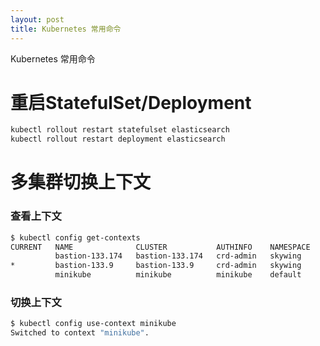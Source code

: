 ```yaml
---
layout: post
title: Kubernetes 常用命令
---
```

Kubernetes 常用命令
<!--more-->

# 重启StatefulSet/Deployment

```bash
kubectl rollout restart statefulset elasticsearch
kubectl rollout restart deployment elasticsearch
```

# 多集群切换上下文

### 查看上下文
```bash
$ kubectl config get-contexts
CURRENT   NAME              CLUSTER           AUTHINFO    NAMESPACE
          bastion-133.174   bastion-133.174   crd-admin   skywing
*         bastion-133.9     bastion-133.9     crd-admin   skywing
          minikube          minikube          minikube    default
```

### 切换上下文
```bash
$ kubectl config use-context minikube
Switched to context "minikube".
```